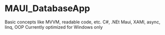 # MAUI_DatabaseApp
Basic concepts like MVVM, readable code, etc.
C#, .NEt Maui, XAMl, async, linq, OOP
Currently optimized for Windows only
